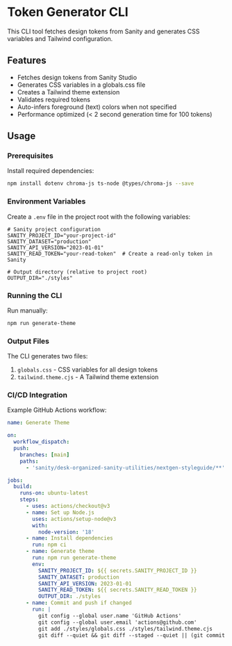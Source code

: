 # Token Generator CLI

This CLI tool fetches design tokens from Sanity and generates CSS variables and Tailwind configuration.

## Features

- Fetches design tokens from Sanity Studio
- Generates CSS variables in a globals.css file
- Creates a Tailwind theme extension
- Validates required tokens
- Auto-infers foreground (text) colors when not specified
- Performance optimized (< 2 second generation time for 100 tokens)

## Usage

### Prerequisites

Install required dependencies:

```bash
npm install dotenv chroma-js ts-node @types/chroma-js --save
```

### Environment Variables

Create a `.env` file in the project root with the following variables:

```
# Sanity project configuration
SANITY_PROJECT_ID="your-project-id"
SANITY_DATASET="production"
SANITY_API_VERSION="2023-01-01"
SANITY_READ_TOKEN="your-read-token"  # Create a read-only token in Sanity

# Output directory (relative to project root)
OUTPUT_DIR="./styles"
```

### Running the CLI

Run manually:

```bash
npm run generate-theme
```

### Output Files

The CLI generates two files:

1. `globals.css` - CSS variables for all design tokens
2. `tailwind.theme.cjs` - A Tailwind theme extension

### CI/CD Integration

Example GitHub Actions workflow:

```yaml
name: Generate Theme

on:
  workflow_dispatch:
  push:
    branches: [main]
    paths:
      - 'sanity/desk-organized-sanity-utilities/nextgen-styleguide/**'

jobs:
  build:
    runs-on: ubuntu-latest
    steps:
      - uses: actions/checkout@v3
      - name: Set up Node.js
        uses: actions/setup-node@v3
        with:
          node-version: '18'
      - name: Install dependencies
        run: npm ci
      - name: Generate theme
        run: npm run generate-theme
        env:
          SANITY_PROJECT_ID: ${{ secrets.SANITY_PROJECT_ID }}
          SANITY_DATASET: production
          SANITY_API_VERSION: 2023-01-01
          SANITY_READ_TOKEN: ${{ secrets.SANITY_READ_TOKEN }}
          OUTPUT_DIR: ./styles
      - name: Commit and push if changed
        run: |
          git config --global user.name 'GitHub Actions'
          git config --global user.email 'actions@github.com'
          git add ./styles/globals.css ./styles/tailwind.theme.cjs
          git diff --quiet && git diff --staged --quiet || (git commit -m "Update design tokens" && git push)
``` 